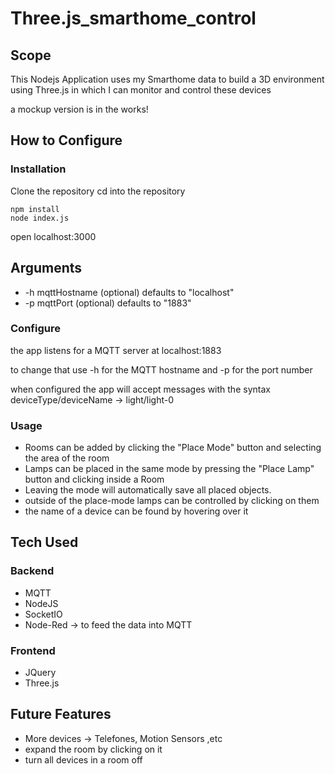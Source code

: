 # Three.js_smarthome_control

## Scope

This Nodejs Application uses my Smarthome data to build a 3D environment using Three.js in which I can monitor and control these devices

a mockup version is in the works!

## How to Configure

### Installation

Clone the repository
cd into the repository

```
npm install
node index.js
```

open localhost:3000

## Arguments

- -h mqttHostname (optional) defaults to "localhost"
- -p mqttPort (optional) defaults to "1883"

### Configure

the app listens for a MQTT server at localhost:1883

to change that use -h for the MQTT hostname and -p for the port number

when configured the app will accept messages with the syntax deviceType/deviceName -> light/light-0

### Usage

- Rooms can be added by clicking the "Place Mode" button and selecting the area of the room
- Lamps can be placed in the same mode by pressing the "Place Lamp" button and clicking inside a Room
- Leaving the mode will automatically save all placed objects.
- outside of the place-mode lamps can be controlled by clicking on them
- the name of a device can be found by hovering over it

## Tech Used

### Backend

- MQTT
- NodeJS
- SocketIO
- Node-Red -> to feed the data into MQTT

### Frontend

- JQuery
- Three.js

## Future Features

- More devices -> Telefones, Motion Sensors ,etc
- expand the room by clicking on it
- turn all devices in a room off
